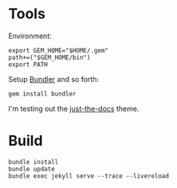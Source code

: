 # Tools

Environment:
```
export GEM_HOME="$HOME/.gem"
path+=("$GEM_HOME/bin")
export PATH
```

Setup [Bundler](https://bundler.io/) and so forth:
```
gem install bundler
```

I'm testing out the [just-the-docs](https://pmarsceill.github.io/just-the-docs/) theme.


# Build

```
bundle install
bundle update
bundle exec jekyll serve --trace --livereload
```
